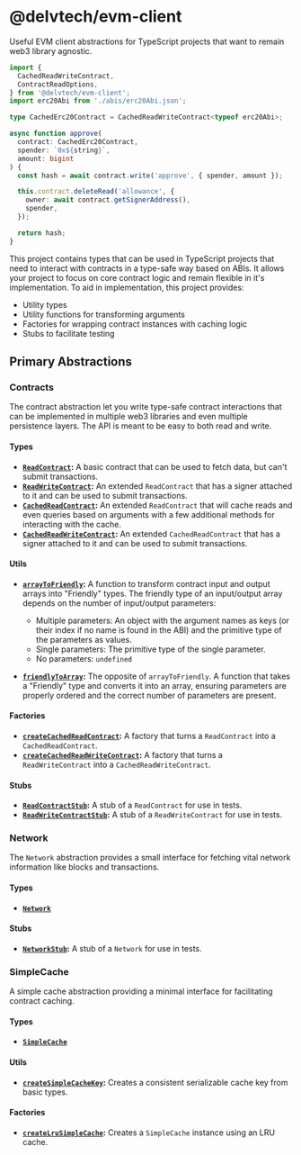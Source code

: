 # @delvtech/evm-client

Useful EVM client abstractions for TypeScript projects that want to remain web3
library agnostic.

```ts
import {
  CachedReadWriteContract,
  ContractReadOptions,
} from '@delvtech/evm-client';
import erc20Abi from './abis/erc20Abi.json';

type CachedErc20Contract = CachedReadWriteContract<typeof erc20Abi>;

async function approve(
  contract: CachedErc20Contract,
  spender: `0x${string}`,
  amount: bigint
) {
  const hash = await contract.write('approve', { spender, amount });

  this.contract.deleteRead('allowance', {
    owner: await contract.getSignerAddress(),
    spender,
  });

  return hash;
}
```

This project contains types that can be used in TypeScript projects that need to
interact with contracts in a type-safe way based on ABIs. It allows your project
to focus on core contract logic and remain flexible in it's implementation. To
aid in implementation, this project provides:

- Utility types
- Utility functions for transforming arguments
- Factories for wrapping contract instances with caching logic
- Stubs to facilitate testing

## Primary Abstractions

### Contracts

The contract abstraction let you write type-safe contract interactions that can
be implemented in multiple web3 libraries and even multiple persistence layers.
The API is meant to be easy to both read and write.

#### Types

- **[`ReadContract`](./src/contract/types/Contract.ts):** A basic contract that
  can be used to fetch data, but can't submit transactions.
- **[`ReadWriteContract`](./src/contract/types/Contract.ts):** An extended
  `ReadContract` that has a signer attached to it and can be used to submit
  transactions.
- **[`CachedReadContract`](./src/contract/types/CachedContract.ts):** An
  extended `ReadContract` that will cache reads and even queries based on
  arguments with a few additional methods for interacting with the cache.
- **[`CachedReadWriteContract`](./src/contract/types/CachedContract.ts):** An
  extended `CachedReadContract` that has a signer attached to it and can be used
  to submit transactions.

#### Utils

- **[`arrayToFriendly`](./src/contract/utils/arrayToFriendly.ts):** A function
  to transform contract input and output arrays into "Friendly" types. The
  friendly type of an input/output array depends on the number of input/output
  parameters:

  - Multiple parameters: An object with the argument names as keys (or their
    index if no name is found in the ABI) and the primitive type of the
    parameters as values.
  - Single parameters: The primitive type of the single parameter.
  - No parameters: `undefined`

- **[`friendlyToArray`](./src/contract/utils/friendlyToArray.ts):** The opposite
  of `arrayToFriendly`. A function that takes a "Friendly" type and converts it
  into an array, ensuring parameters are properly ordered and the correct number
  of parameters are present.

#### Factories

- **[`createCachedReadContract`](./src/contract/factories/createCachedReadContract.ts):**
  A factory that turns a `ReadContract` into a `CachedReadContract`.
- **[`createCachedReadWriteContract`](./src/contract/factories/createCachedReadWriteContract.ts):**
  A factory that turns a `ReadWriteContract` into a `CachedReadWriteContract`.

#### Stubs

- **[`ReadContractStub`](./src/contract/stubs/ReadContractStub.ts):** A stub of
  a `ReadContract` for use in tests.
- **[`ReadWriteContractStub`](./src/contract/stubs/ReadWriteContractStub.ts):**
  A stub of a `ReadWriteContract` for use in tests.

### Network

The `Network` abstraction provides a small interface for fetching vital network
information like blocks and transactions.

#### Types

- **[`Network`](./src/network/types/Network.ts)**

#### Stubs

- **[`NetworkStub`](./src/network/stubs/NetworkStub.ts):** A stub of a
  `Network` for use in tests.

### SimpleCache

A simple cache abstraction providing a minimal interface for facilitating contract
caching.

#### Types

- **[`SimpleCache`](./src/cache/types/SimpleCache.ts)**

#### Utils

- **[`createSimpleCacheKey`](./src/cache/utils/createSimpleCacheKey.ts):**
  Creates a consistent serializable cache key from basic types.

#### Factories

- **[`createLruSimpleCache`](./src/cache/factories/createLruSimpleCache.ts):**
  Creates a `SimpleCache` instance using an LRU cache.
